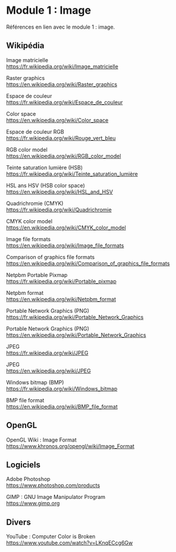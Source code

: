 # Module 1 : Image

Références en lien avec le module 1 : image.

## Wikipédia

Image matricielle  
https://fr.wikipedia.org/wiki/Image_matricielle

Raster graphics  
https://en.wikipedia.org/wiki/Raster_graphics

Espace de couleur  
https://fr.wikipedia.org/wiki/Espace_de_couleur

Color space  
https://en.wikipedia.org/wiki/Color_space

Espace de couleur RGB  
https://fr.wikipedia.org/wiki/Rouge_vert_bleu

RGB color model  
https://en.wikipedia.org/wiki/RGB_color_model

Teinte saturation lumière (HSB) 
https://fr.wikipedia.org/wiki/Teinte_saturation_lumière

HSL ans HSV (HSB color space)  
https://en.wikipedia.org/wiki/HSL_and_HSV

Quadrichromie (CMYK)  
https://fr.wikipedia.org/wiki/Quadrichromie

CMYK color model  
https://en.wikipedia.org/wiki/CMYK_color_model

Image file formats  
https://en.wikipedia.org/wiki/Image_file_formats

Comparison of graphics file formats  
https://en.wikipedia.org/wiki/Comparison_of_graphics_file_formats

Netpbm Portable Pixmap  
https://fr.wikipedia.org/wiki/Portable_pixmap

Netpbm format  
https://en.wikipedia.org/wiki/Netpbm_format

Portable Network Graphics (PNG)  
https://fr.wikipedia.org/wiki/Portable_Network_Graphics

Portable Network Graphics (PNG)  
https://en.wikipedia.org/wiki/Portable_Network_Graphics

JPEG  
https://fr.wikipedia.org/wiki/JPEG

JPEG  
https://en.wikipedia.org/wiki/JPEG

Windows bitmap (BMP)  
https://fr.wikipedia.org/wiki/Windows_bitmap

BMP file format  
https://en.wikipedia.org/wiki/BMP_file_format

## OpenGL

OpenGL Wiki : Image Format  
https://www.khronos.org/opengl/wiki/Image_Format

## Logiciels

Adobe Photoshop  
https://www.photoshop.com/products

GIMP : GNU Image Manipulator Program  
https://www.gimp.org

## Divers

YouTube : Computer Color is Broken  
https://www.youtube.com/watch?v=LKnqECcg6Gw
